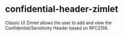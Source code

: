 # confidential-header-zimlet
Classic UI Zimlet allows the user to add and view the Confidential/Sensitivity Header based on RFC2156.
